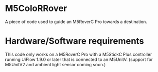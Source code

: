 # M5ColoRRover
A piece of code used to guide an M5RoverC Pro towards a destination.

# Hardware/Software requirements 
This code only works on a M5RoverC Pro with a M5StickC Plus controller running UiFlow 1.9.0 or later that is connected to an M5UnitV. (support for M5UnitV2 and ambient light sensor coming soon.)
